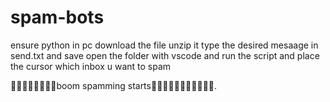 # spam-bots
ensure python in pc
download the file
unzip it
type the desired mesaage in send.txt and save
open the folder with vscode and run the script and place the cursor which inbox u want to spam

🙈🙈🙈🙈🙈🙈🙈🙈boom spamming starts🙈🙈🙈🙈🙈🙈🙈🙈🙈🙈🙈.
